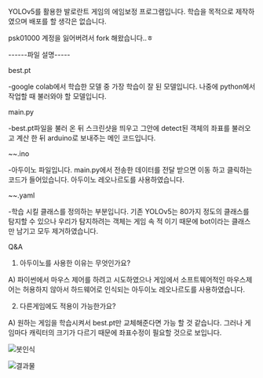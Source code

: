 YOLOv5를 활용한 발로란트 게임의 에임보정 프로그램입니다.
학습을 목적으로 제작하였으며 배포를 할 생각은 없습니다.

psk01000 계정을 잃어버려서 fork 해왔습니다..ㅎ

------파일 설명-----

best.pt

-google colab에서 학습한 모델 중 가장 학습이 잘 된 모델입니다. 나중에 python에서 작업할 때 불러와야 할 모델입니다.


main.py

-best.pt파일을 불러 온 뒤 스크린샷을 띄우고 그안에 detect된 객체의 좌표를 불러오고 계산 한 뒤 arduino로 보내주는 메인 코드입니다.


~~.ino

-아두이노 파일입니다. main.py에서 전송한 데이터를 전달 받으면 이동 하고 클릭하는 코드가 들어있습니다.
아두이노 레오나르도를 사용하였습니다.

~~.yaml

-학습 시킬 클래스를 정의하는 부분입니다. 기존 YOLOv5는 80가지 정도의 클래스를 탐지할 수 있으나 우리가 탐지하려는 객체는 게임 속 적 이기 때문에 bot이라는 
클래스만 남기고 모두 제거하였습니다. 

Q&A
1. 아두이노를 사용한 이유는 무엇인가요?

A) 파이썬에서 마우스 제어를 하려고 시도하였으나 게임에서 소프트웨어적인 마우스제어는 허용하지 않아서 하드웨어로 인식되는 아두이노 레오나르도를 사용하였습니다.

2. 다른게임에도 적용이 가능한가요?

A) 원하는 게임을 학습시켜서 best.pt만 교체해준다면 가능 할 것 같습니다. 그러나 게임마다 캐릭터의 크기가 다르기 때문에 좌표수정이 필요할 것으로 보입니다.

![봇인식](https://user-images.githubusercontent.com/62214011/212617776-92759dc0-f086-46f5-8c5a-ba174292a2cc.gif)

![결과물](https://user-images.githubusercontent.com/62214011/212617258-9a14d090-6225-4999-ae74-d3d1c6f3527f.gif)
